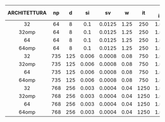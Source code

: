 | ARCHITETTURA |  np |  d  |   si  |   sv   |   w  |  it  | f_min iniziale |   f_min  | ind_f_min | FSS time |      ERR    |
|:------------:|:---:|:---:|:-----:|:------:|:----:|:----:|:--------------:|:--------:|:---------:|:--------:|:-------------:|
|      32      |  64 |  8  |  0.1  | 0.0125 | 1.25 |  250 |    1.035268    | 0.996082 |     50    |   0.003  |  0.000921   |
|     32omp    |  64 |  8  |  0.1  | 0.0125 | 1.25 |  250 |    1.035268    | 0.996082 |     50    |   0.003  |  0.000921   |
|      64      |  64 |  8  |  0.1  | 0.0125 | 1.25 |  250 |    1.035268    | 0.996082 |     27    |   0.001  |  0.000871   |
|     64omp    |  64 |  8  |  0.1  | 0.0125 | 1.25 |  250 |    1.035268    | 0.996082 |     27    |   0.003  |  0.000871   |
|      32      | 735 | 125 | 0.006 | 0.0008 | 0.08 |  750 |    1.004068    | 0.999665 |     96    |   0.226  |  0.001916   |
|     32omp    | 735 | 125 | 0.006 | 0.0008 | 0.08 |  750 |    1.004068    | 0.999665 |     96    |   0.104  |  0.001916   |
|      64      | 735 | 125 | 0.006 | 0.0008 | 0.08 |  750 |    1.004068    | 0.999681 |    370    |   0.318  |  0.003408   |
|     64omp    | 735 | 125 | 0.006 | 0.0008 | 0.08 |  750 |    1.004068    | 0.999681 |    370    |   0.152  |  0.003408   |
|      32      | 768 | 256 | 0.003 | 0.0004 | 0.04 | 1250 |    1.002131    | 0.999846 |    257    |   0.639  |  0.002212   |
|     32omp    | 768 | 256 | 0.003 | 0.0004 | 0.04 | 1250 |    1.002131    | 0.999846 |    257    |   0.289  |  0.002212   |
|      64      | 768 | 256 | 0.003 | 0.0004 | 0.04 | 1250 |    1.002131    | 0.999863 |    116    |   1.578  |  0.003683   |
|     64omp    | 768 | 256 | 0.003 | 0.0004 | 0.04 | 1250 |    1.002131    | 0.999863 |    116    |   0.496  |  0.003683   |